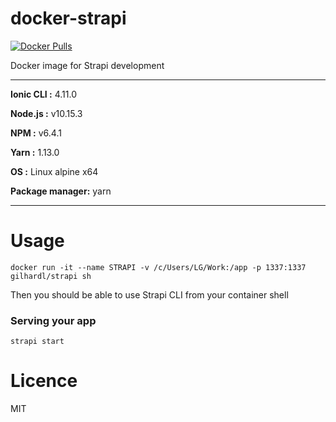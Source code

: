 # docker-strapi

[![Docker Pulls](https://img.shields.io/docker/pulls/gilhardl/strapi.svg?style=flat-square)](https://hub.docker.com/r/gilhardl/strapi/)

Docker image for Strapi development

----------------------------------------

**Ionic CLI :** 4.11.0

**Node.js :** v10.15.3

**NPM :** v6.4.1

**Yarn :** 1.13.0

**OS :** Linux alpine x64

**Package manager:** yarn

----------------------------------------


# Usage

```
docker run -it --name STRAPI -v /c/Users/LG/Work:/app -p 1337:1337 gilhardl/strapi sh
```

Then you should be able to use Strapi CLI from your container shell

### Serving your app

```
strapi start
```

# Licence

MIT